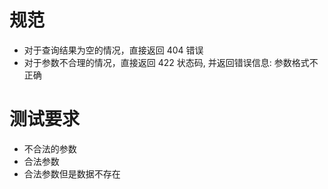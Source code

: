 # 规范

- 对于查询结果为空的情况，直接返回 404 错误
- 对于参数不合理的情况，直接返回 422 状态码, 并返回错误信息: 参数格式不正确

# 测试要求

- 不合法的参数
- 合法参数
- 合法参数但是数据不存在
